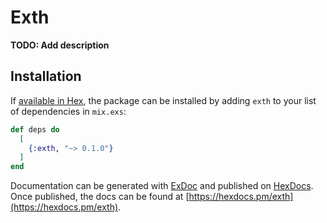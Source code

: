 # Exth

**TODO: Add description**

## Installation

If [available in Hex](https://hex.pm/docs/publish), the package can be installed
by adding `exth` to your list of dependencies in `mix.exs`:

```elixir
def deps do
  [
    {:exth, "~> 0.1.0"}
  ]
end
```

Documentation can be generated with [ExDoc](https://github.com/elixir-lang/ex_doc)
and published on [HexDocs](https://hexdocs.pm). Once published, the docs can
be found at [https://hexdocs.pm/exth](https://hexdocs.pm/exth).

